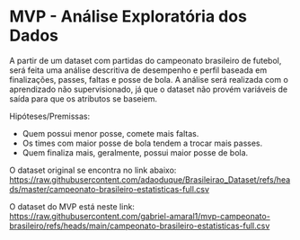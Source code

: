 # MVP - Análise Exploratória dos Dados

A partir de um dataset com partidas do campeonato brasileiro de futebol, será feita uma análise descritiva de desempenho e perfil baseada em finalizações, passes, faltas e posse de bola.
A análise será realizada com o aprendizado não supervisionado, já que o dataset não provém variáveis de saída para que os atributos se baseiem.

Hipóteses/Premissas:
- Quem possui menor posse, comete mais faltas.
- Os times com maior posse de bola tendem a trocar mais passes.
- Quem finaliza mais, geralmente, possui maior posse de bola.

O dataset original se encontra no link abaixo:
https://raw.githubusercontent.com/adaoduque/Brasileirao_Dataset/refs/heads/master/campeonato-brasileiro-estatisticas-full.csv

O dataset do MVP está neste link:
https://raw.githubusercontent.com/gabriel-amaral1/mvp-campeonato-brasileiro/refs/heads/main/campeonato-brasileiro-estatisticas-full.csv
